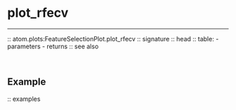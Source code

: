# plot_rfecv
------------

:: atom.plots:FeatureSelectionPlot.plot_rfecv
    :: signature
    :: head
    :: table:
        - parameters
        - returns
    :: see also

<br>

## Example

:: examples
